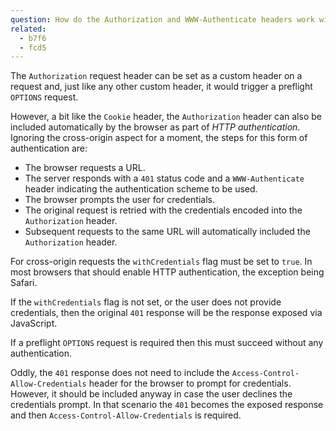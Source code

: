 ```yaml
---
question: How do the Authorization and WWW-Authenticate headers work with CORS?
related:
  - b7f6
  - fcd5
---
```


The `Authorization` request header can be set as a custom header on a request and, just like any other custom header, it
would trigger a preflight `OPTIONS` request.

However, a bit like the `Cookie` header, the `Authorization` header can also be included automatically by the browser as
part of *HTTP authentication*. Ignoring the cross-origin aspect for a moment, the steps for this form of authentication
are:

* The browser requests a URL.
* The server responds with a `401` status code and a `WWW-Authenticate` header indicating the authentication scheme to
  be used.
* The browser prompts the user for credentials.
* The original request is retried with the credentials encoded into the `Authorization` header.
* Subsequent requests to the same URL will automatically included the `Authorization` header.

For cross-origin requests the `withCredentials` flag must be set to `true`. In most browsers that should enable HTTP
authentication, the exception being Safari.

<!-- TODO: Investigate Safari more -->

If the `withCredentials` flag is not set, or the user does not provide credentials, then the original `401` response will
be the response exposed via JavaScript.

If a preflight `OPTIONS` request is required then this must succeed without any authentication.

Oddly, the `401` response does not need to include the `Access-Control-Allow-Credentials` header for the browser to
prompt for credentials. However, it should be included anyway in case the user declines the credentials prompt. In that
scenario the `401` becomes the exposed response and then `Access-Control-Allow-Credentials` is required.

